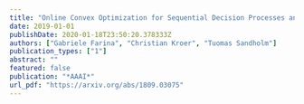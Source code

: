 ```yaml
---
title: "Online Convex Optimization for Sequential Decision Processes and Extensive-Form Games"
date: 2019-01-01
publishDate: 2020-01-18T23:50:20.378333Z
authors: ["Gabriele Farina", "Christian Kroer", "Tuomas Sandholm"]
publication_types: ["1"]
abstract: ""
featured: false
publication: "*AAAI*"
url_pdf: "https://arxiv.org/abs/1809.03075"
---
```



